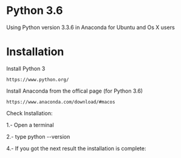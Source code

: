 # Python 3.6

Using Python version 3.3.6 in Anaconda for Ubuntu and Os X users

# Installation

Install Python 3

    https://www.python.org/

Install Anaconda from the offical page (for Python 3.6)

    https://www.anaconda.com/download/#macos

Check Installation:

1.- Open a terminal

2.- type python --version

4.- If you got the next result the installation is complete:
